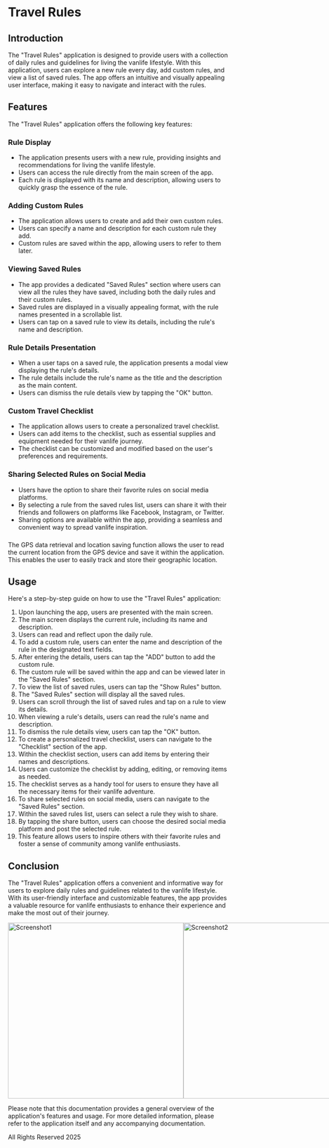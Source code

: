 # Travel Rules

## Introduction
The "Travel Rules" application is designed to provide users with a collection of daily rules and guidelines for living the vanlife lifestyle. With this application, users can explore a new rule every day, add custom rules, and view a list of saved rules. The app offers an intuitive and visually appealing user interface, making it easy to navigate and interact with the rules.

## Features
The "Travel Rules" application offers the following key features:

### Rule Display
- The application presents users with a new rule, providing insights and recommendations for living the vanlife lifestyle.
- Users can access the rule directly from the main screen of the app.
- Each rule is displayed with its name and description, allowing users to quickly grasp the essence of the rule.

### Adding Custom Rules
- The application allows users to create and add their own custom rules.
- Users can specify a name and description for each custom rule they add.
- Custom rules are saved within the app, allowing users to refer to them later.

### Viewing Saved Rules
- The app provides a dedicated "Saved Rules" section where users can view all the rules they have saved, including both the daily rules and their custom rules.
- Saved rules are displayed in a visually appealing format, with the rule names presented in a scrollable list.
- Users can tap on a saved rule to view its details, including the rule's name and description.

### Rule Details Presentation
- When a user taps on a saved rule, the application presents a modal view displaying the rule's details.
- The rule details include the rule's name as the title and the description as the main content.
- Users can dismiss the rule details view by tapping the "OK" button.

### Custom Travel Checklist
- The application allows users to create a personalized travel checklist.
- Users can add items to the checklist, such as essential supplies and equipment needed for their vanlife journey.
- The checklist can be customized and modified based on the user's preferences and requirements.

### Sharing Selected Rules on Social Media
- Users have the option to share their favorite rules on social media platforms.
- By selecting a rule from the saved rules list, users can share it with their friends and followers on platforms like Facebook, Instagram, or Twitter.
- Sharing options are available within the app, providing a seamless and convenient way to spread vanlife inspiration.

### 
The GPS data retrieval and location saving function allows the user to read the current location from the GPS device and save it within the application. This enables the user to easily track and store their geographic location.

## Usage
Here's a step-by-step guide on how to use the "Travel Rules" application:

1. Upon launching the app, users are presented with the main screen.
2. The main screen displays the current rule, including its name and description.
3. Users can read and reflect upon the daily rule.
4. To add a custom rule, users can enter the name and description of the rule in the designated text fields.
5. After entering the details, users can tap the "ADD" button to add the custom rule.
6. The custom rule will be saved within the app and can be viewed later in the "Saved Rules" section.
7. To view the list of saved rules, users can tap the "Show Rules" button.
8. The "Saved Rules" section will display all the saved rules.
9. Users can scroll through the list of saved rules and tap on a rule to view its details.
10. When viewing a rule's details, users can read the rule's name and description.
11. To dismiss the rule details view, users can tap the "OK" button.
12. To create a personalized travel checklist, users can navigate to the "Checklist" section of the app.
13. Within the checklist section, users can add items by entering their names and descriptions.
14. Users can customize the checklist by adding, editing, or removing items as needed.
15. The checklist serves as a handy tool for users to ensure they have all the necessary items for their vanlife adventure.
16. To share selected rules on social media, users can navigate to the "Saved Rules" section.
17. Within the saved rules list, users can select a rule they wish to share.
18. By tapping the share button, users can choose the desired social media platform and post the selected rule.
19. This feature allows users to inspire others with their favorite rules and foster a sense of community among vanlife enthusiasts.

## Conclusion
The "Travel Rules" application offers a convenient and informative way for users to explore daily rules and guidelines related to the vanlife lifestyle. With its user-friendly interface and customizable features, the app provides a valuable resource for vanlife enthusiasts to enhance their experience and make the most out of their journey.

<div style="display: flex;">
  <img src="https://github.com/mlynarskim/Rules/blob/main/Screenshots/Simulator%20screenshots1.png" width="400" alt="Screenshot1">
  <img src="https://github.com/mlynarskim/Rules/blob/main/Screenshots/Simulator%20screenshots2.png" width="400" alt="Screenshot2">
  <img src="https://github.com/mlynarskim/Rules/blob/main/Screenshots/Simulator%20screenshots3.png" width="400" alt="Screenshot3">
</div>




Please note that this documentation provides a general overview of the application's features and usage. For more detailed information, please refer to the application itself and any accompanying documentation.

All Rights Reserved 2025
